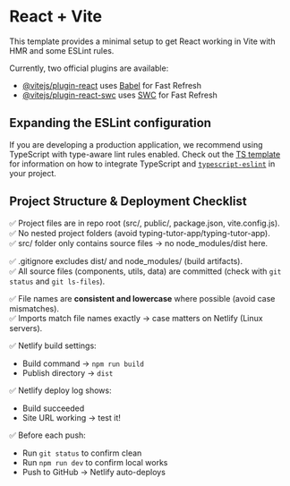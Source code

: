 # React + Vite

This template provides a minimal setup to get React working in Vite with HMR and some ESLint rules.

Currently, two official plugins are available:

- [@vitejs/plugin-react](https://github.com/vitejs/vite-plugin-react/blob/main/packages/plugin-react) uses [Babel](https://babeljs.io/) for Fast Refresh
- [@vitejs/plugin-react-swc](https://github.com/vitejs/vite-plugin-react/blob/main/packages/plugin-react-swc) uses [SWC](https://swc.rs/) for Fast Refresh

## Expanding the ESLint configuration

If you are developing a production application, we recommend using TypeScript with type-aware lint rules enabled. Check out the [TS template](https://github.com/vitejs/vite/tree/main/packages/create-vite/template-react-ts) for information on how to integrate TypeScript and [`typescript-eslint`](https://typescript-eslint.io) in your project.

## Project Structure & Deployment Checklist

✅ Project files are in repo root (src/, public/, package.json, vite.config.js).  
✅ No nested project folders (avoid typing-tutor-app/typing-tutor-app).  
✅ src/ folder only contains source files → no node_modules/dist here.

✅ .gitignore excludes dist/ and node_modules/ (build artifacts).  
✅ All source files (components, utils, data) are committed (check with `git status` and `git ls-files`).

✅ File names are **consistent and lowercase** where possible (avoid case mismatches).  
✅ Imports match file names exactly → case matters on Netlify (Linux servers).

✅ Netlify build settings:
- Build command → `npm run build`
- Publish directory → `dist`

✅ Netlify deploy log shows:
- Build succeeded
- Site URL working → test it!

✅ Before each push:
- Run `git status` to confirm clean
- Run `npm run dev` to confirm local works
- Push to GitHub → Netlify auto-deploys
